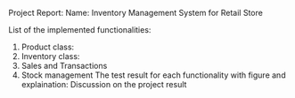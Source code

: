 Project Report: 
Name: Inventory Management System for Retail Store

List of the implemented functionalities:
1. Product class:
2. Inventory class:
3. Sales and Transactions
4. Stock management 
The test result for each functionality with figure and explaination: 
Discussion on the project result

